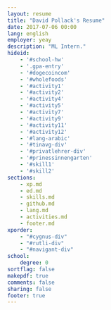 ```yaml
---
layout: resume
title: "David Pollack's Resume"
date: 2017-07-06 00:00
lang: english
employer: yeay
description: "ML Intern."
hideid:
    - '#school-hw'
    - '.gpa-entry'
    - '#dogecoincom'
    - '#wholefoods'
    - '#activity1'
    - '#activity2'
    - '#activity4'
    - '#activity5'
    - '#activity7'
    - '#activity9'
    - '#activity11'
    - '#activity12'
    - '#lang-arabic'
    - '#tinavg-div'
    - '#privatlehrer-div'
    - '#prinessinnengarten'
    - '#skill1'
    - '#skill2'
sections:
    - xp.md
    - ed.md
    - skills.md
    - github.md
    - lang.md
    - activities.md
    - footer.md
xporder:
    - "#cygnus-div"
    - "#rutli-div"
    - "#navigant-div"
school:
    degree: 0
sortflag: false
makepdf: true
comments: false
sharing: false
footer: true
---
```

